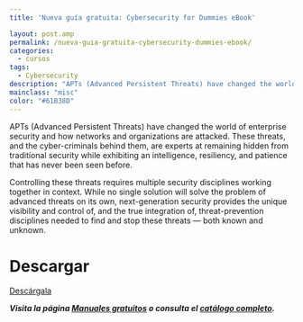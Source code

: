 ```yaml
---
title: 'Nueva guía gratuita: Cybersecurity for Dummies eBook'

layout: post.amp
permalink: /nueva-guia-gratuita-cybersecurity-dummies-ebook/
categories:
  - cursos
tags:
  - Cybersecurity
description: "APTs (Advanced Persistent Threats) have changed the world of enterprise security and how networks and organizations are attacked. These threats, and the cyber-criminals behind them, are experts at remaining hidden from traditional security while exhibiting an intelligence, resiliency, and patience that has never been seen before."
mainclass: "misc"
color: "#61B38D"
---
```


<figure>
<amp-img on="tap:lightbox1" role="button" tabindex="0" layout="responsive" src="/img/2015/01/Nueva-guía-gratuita-Cybersecurity-for-Dummies-eBook.jpg" alt="Nueva guía gratuita: Cybersecurity for Dummies eBook" width="591px" height="914px" />
</figure>

APTs (Advanced Persistent Threats) have changed the world of enterprise security and how networks and organizations are attacked. These threats, and the cyber-criminals behind them, are experts at remaining hidden from traditional security while exhibiting an intelligence, resiliency, and patience that has never been seen before.

Controlling these threats requires multiple security disciplines working together in context. While no single solution will solve the problem of advanced threats on its own, next-generation security provides the unique visibility and control of, and the true integration of, threat-prevention disciplines needed to find and stop these threats — both known and unknown.

# Descargar

<div class="button-post">
<a href="http://bashyc-blogspot.tradepub.com/c/pubRD.mpl?sr=oc&_t=oc:&qf=w_palo12" target="_blank" class="wi-button style-3">Descárgala<i class="icon-download icon-2x"></i></a>
</div>

***Visita la página [Manuales gratuitos][2] o consulta el [catálogo completo][3].***

 [2]: https://elbauldelprogramador.com/manuales-gratuitos/
 [3]: http://elbauldelprogramador.tradepub.com/category/information-technology/1207/ "Catálogo completo de Guías gratuítas "
